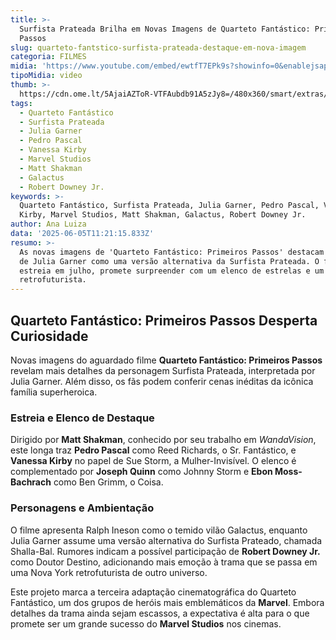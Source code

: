 ```yaml
---
title: >-
  Surfista Prateada Brilha em Novas Imagens de Quarteto Fantástico: Primeiros
  Passos
slug: quarteto-fantstico-surfista-prateada-destaque-em-nova-imagem
categoria: FILMES
midia: 'https://www.youtube.com/embed/ewtfT7EPk9s?showinfo=0&enablejsapi=1'
tipoMidia: video
thumb: >-
  https://cdn.ome.lt/5AjaiAZToR-VTFAubdb91A5zJy8=/480x360/smart/extras/conteudos/GspKsk1WYAARiFF.jpeg
tags:
  - Quarteto Fantástico
  - Surfista Prateada
  - Julia Garner
  - Pedro Pascal
  - Vanessa Kirby
  - Marvel Studios
  - Matt Shakman
  - Galactus
  - Robert Downey Jr.
keywords: >-
  Quarteto Fantástico, Surfista Prateada, Julia Garner, Pedro Pascal, Vanessa
  Kirby, Marvel Studios, Matt Shakman, Galactus, Robert Downey Jr.
author: Ana Luiza
data: '2025-06-05T11:21:15.833Z'
resumo: >-
  As novas imagens de 'Quarteto Fantástico: Primeiros Passos' destacam a atuação
  de Julia Garner como uma versão alternativa da Surfista Prateada. O filme, que
  estreia em julho, promete surpreender com um elenco de estrelas e um cenário
  retrofuturista.
---
```


## Quarteto Fantástico: Primeiros Passos Desperta Curiosidade

<blockquote class="twitter-tweet"><a href="https://twitter.com/user/status/1930444912472010788"></a></blockquote>

Novas imagens do aguardado filme **Quarteto Fantástico: Primeiros Passos** revelam mais detalhes da personagem Surfista Prateada, interpretada por Julia Garner. Além disso, os fãs podem conferir cenas inéditas da icônica família superheroica.

### Estreia e Elenco de Destaque

Dirigido por **Matt Shakman**, conhecido por seu trabalho em *WandaVision*, este longa traz **Pedro Pascal** como Reed Richards, o Sr. Fantástico, e **Vanessa Kirby** no papel de Sue Storm, a Mulher-Invisível. O elenco é complementado por **Joseph Quinn** como Johnny Storm e **Ebon Moss-Bachrach** como Ben Grimm, o Coisa.

### Personagens e Ambientação

O filme apresenta Ralph Ineson como o temido vilão Galactus, enquanto Julia Garner assume uma versão alternativa do Surfista Prateado, chamada Shalla-Bal. Rumores indicam a possível participação de **Robert Downey Jr.** como Doutor Destino, adicionando mais emoção à trama que se passa em uma Nova York retrofuturista de outro universo.

Este projeto marca a terceira adaptação cinematográfica do Quarteto Fantástico, um dos grupos de heróis mais emblemáticos da **Marvel**. Embora detalhes da trama ainda sejam escassos, a expectativa é alta para o que promete ser um grande sucesso do **Marvel Studios** nos cinemas.
